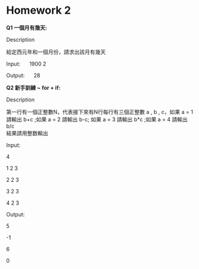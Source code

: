 # Homework 2

**Q1 一個月有幾天:**

Description

給定西元年和一個月份，請求出該月有幾天

Input: $\quad$ 1900 2

Output: $\quad$ 28

**Q2 新手訓練 ~ for + if:**

Description

第一行有一個正整數N，代表接下來有N行每行有三個正整數 a , b , c，如果 a = 1  請輸出  b+c ;如果 a = 2  請輸出  b-c; 如果 a = 3  請輸出  b*c ;如果 a = 4  請輸出  b/c  
結果請用整数輸出 

Input:

4

1 2 3

2 2 3

3 2 3

4 2 3 

Output:

5

-1

6

0





